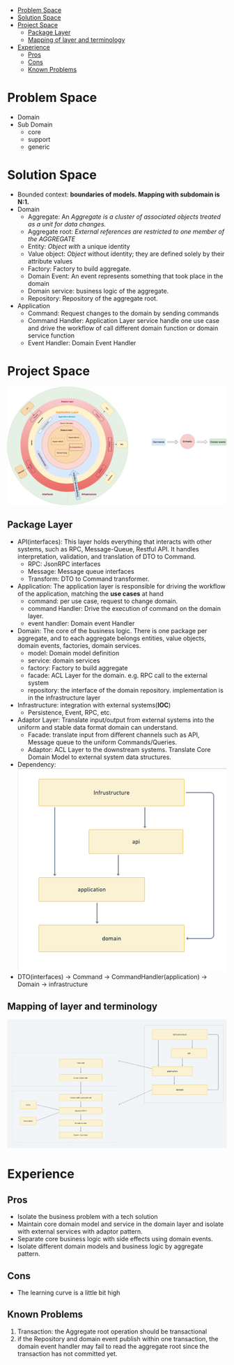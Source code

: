 - [Problem Space](https://airwallex.atlassian.net/wiki/spaces/APA/pages/1464044048/DDD+Pattern#Problem-Space)
- [Solution Space](https://airwallex.atlassian.net/wiki/spaces/APA/pages/1464044048/DDD+Pattern#Solution-Space)
- [Project Space](https://airwallex.atlassian.net/wiki/spaces/APA/pages/1464044048/DDD+Pattern#Project-Space)
  - [Package Layer](https://airwallex.atlassian.net/wiki/spaces/APA/pages/1464044048/DDD+Pattern#Package-Layer)
  - [Mapping of layer and terminology](https://airwallex.atlassian.net/wiki/spaces/APA/pages/1464044048/DDD+Pattern#Mapping-of-layer-and-terminology)
- [Experience](https://airwallex.atlassian.net/wiki/spaces/APA/pages/1464044048/DDD+Pattern#Experience)
  - [Pros](https://airwallex.atlassian.net/wiki/spaces/APA/pages/1464044048/DDD+Pattern#Pros)
  - [Cons](https://airwallex.atlassian.net/wiki/spaces/APA/pages/1464044048/DDD+Pattern#Cons)
  - [Known Problems](https://airwallex.atlassian.net/wiki/spaces/APA/pages/1464044048/DDD+Pattern#Known-Problems)

# Problem Space

- Domain
- Sub Domain
  - core
  - support
  - generic

# Solution Space

- Bounded context: **boundaries of models. Mapping with subdomain is N:1.**
- Domain
  - Aggregate: An *Aggregate is a cluster of associated objects treated as a unit for data changes.* 
  - Aggregate root:  *External references are restricted to one member of the AGGREGATE*
  - Entity: *Object with* a unique identity 
  - Value object: *Object* without identity; they are defined solely by their attribute values
  - Factory: Factory to build aggregate.
  - Domain Event: An event represents something that took place in the domain
  - Domain service: business logic of the aggregate.
  - Repository: Repository of the aggregate root.
- Application
  - Command: Request changes to the domain by sending commands
  - Command Handler: Application Layer service handle one use case and drive the workflow of call different domain function or domain service function
  - Event Handler: Domain Event Handler

 

# Project Space
![ddd_hexagon](./DDD_Hexagon.jpg)

 

 

## Package Layer

- API(interfaces): This layer holds everything that interacts with other systems, such as RPC, Message-Queue, Restful API. It handles interpretation, validation, and translation of DTO to Command.
  - RPC: JsonRPC interfaces
  - Message: Message queue interfaces
  - Transform: DTO to Command transformer.
- Application: The application layer is responsible for driving the workflow of the application, matching the **use cases** at hand
  - command: per use case, request to change domain.  
  - command Handler: Drive the execution of command on the domain layer.
  - event handler: Domain event Handler
- Domain: The core of the business logic. There is one package per aggregate, and to each aggregate belongs entities, value objects, domain events, factories, domain services.
  - model: Domain model definition
  - service: domain services
  - factory: Factory to build aggregate
  - facade: ACL Layer for the domain. e.g. RPC call to the external system
  - repository: the interface of the domain repository. implementation is in the infrastructure layer
- Infrastructure: integration with external systems(**IOC**)
  - Persistence, Event, RPC, etc.
- Adaptor Layer: Translate input/output from external systems into the uniform and stable data format domain can understand.
  - Facade: translate input from different channels such as API, Message queue to the uniform Commands/Queries.
  - Adaptor: ACL Layer to the downstream systems. Translate Core Domain Model to external system data structures.
- Dependency: 
![ddd_dependency](./ddd_dependency.png)
- DTO(interfaces) → Command → CommandHandler(application) → Domain → infrastructure


## Mapping of layer and terminology 
![ddd_package](./ddd_package.png)

# **Experience**

## Pros

- Isolate the business problem with a tech solution
- Maintain core domain model and service in the domain layer and isolate with external services with adaptor pattern.
- Separate core business logic with side effects using domain events.
- Isolate different domain models and business logic by aggregate pattern.

## Cons

- The learning curve is a little bit high

## Known Problems

1. Transaction: the Aggregate root operation should be transactional
2. if the Repository and domain event publish within one transaction, the domain event handler may fail to read the aggregate root since the transaction has not committed yet.